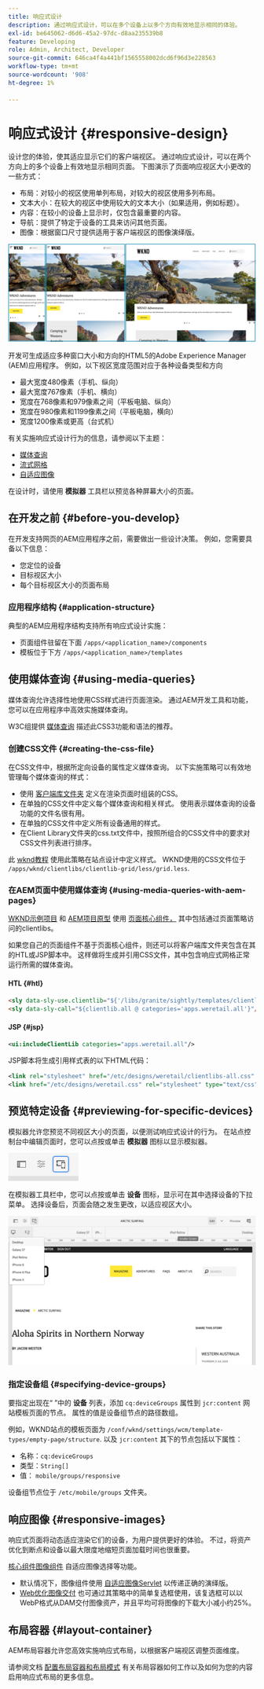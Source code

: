 ```yaml
---
title: 响应式设计
description: 通过响应式设计，可以在多个设备上以多个方向有效地显示相同的体验。
exl-id: be645062-d6d6-45a2-97dc-d8aa235539b8
feature: Developing
role: Admin, Architect, Developer
source-git-commit: 646ca4f4a441bf1565558002dcd6f96d3e228563
workflow-type: tm+mt
source-wordcount: '908'
ht-degree: 1%

---
```


# 响应式设计 {#responsive-design}

设计您的体验，使其适应显示它们的客户端视区。 通过响应式设计，可以在两个方向上的多个设备上有效地显示相同页面。 下图演示了页面响应视区大小更改的一些方式：

* 布局：对较小的视区使用单列布局，对较大的视区使用多列布局。
* 文本大小：在较大的视区中使用较大的文本大小（如果适用，例如标题）。
* 内容：在较小的设备上显示时，仅包含最重要的内容。
* 导航：提供了特定于设备的工具来访问其他页面。
* 图像：根据窗口尺寸提供适用于客户端视区的图像演绎版。

![响应式设计示例](assets/responsive-example.png)

开发可生成适应多种窗口大小和方向的HTML5的Adobe Experience Manager (AEM)应用程序。 例如，以下视区宽度范围对应于各种设备类型和方向

* 最大宽度480像素（手机、纵向）
* 最大宽度767像素（手机、横向）
* 宽度在768像素和979像素之间（平板电脑、纵向）
* 宽度在980像素和1199像素之间（平板电脑，横向）
* 宽度1200像素或更高（台式机）

有关实施响应式设计行为的信息，请参阅以下主题：

* [媒体查询](#using-media-queries)
* [流式网格](#developing-a-fluid-grid)
* [自适应图像](#using-adaptive-images)

在设计时，请使用 **模拟器** 工具栏以预览各种屏幕大小的页面。

## 在开发之前 {#before-you-develop}

在开发支持网页的AEM应用程序之前，需要做出一些设计决策。 例如，您需要具备以下信息：

* 您定位的设备
* 目标视区大小
* 每个目标视区大小的页面布局

### 应用程序结构 {#application-structure}

典型的AEM应用程序结构支持所有响应式设计实施：

* 页面组件驻留在下面 `/apps/<application_name>/components`
* 模板位于下方 `/apps/<application_name>/templates`

## 使用媒体查询 {#using-media-queries}

媒体查询允许选择性地使用CSS样式进行页面渲染。 通过AEM开发工具和功能，您可以在应用程序中高效实施媒体查询。

W3C组提供 [媒体查询](https://www.w3.org/TR/css3-mediaqueries/) 描述此CSS3功能和语法的推荐。

### 创建CSS文件 {#creating-the-css-file}

在CSS文件中，根据所定向设备的属性定义媒体查询。 以下实施策略可以有效地管理每个媒体查询的样式：

* 使用 [客户端库文件夹](clientlibs.md) 定义在渲染页面时组装的CSS。
* 在单独的CSS文件中定义每个媒体查询和相关样式。 使用表示媒体查询的设备功能的文件名很有用。
* 在单独的CSS文件中定义所有设备通用的样式。
* 在Client Library文件夹的css.txt文件中，按照所组合的CSS文件中的要求对CSS文件列表进行排序。

此 [wknd教程](develop-wknd-tutorial.md) 使用此策略在站点设计中定义样式。 WKND使用的CSS文件位于 `/apps/wknd/clientlibs/clientlib-grid/less/grid.less`.

### 在AEM页面中使用媒体查询 {#using-media-queries-with-aem-pages}

[WKND示例项目](/help/implementing/developing/introduction/develop-wknd-tutorial.md) 和 [AEM项目原型](https://experienceleague.adobe.com/docs/experience-manager-core-components/using/developing/archetype/overview.html) 使用 [页面核心组件，](https://experienceleague.adobe.com/docs/experience-manager-core-components/using/wcm-components/page.html) 其中包括通过页面策略访问的clientlibs。

如果您自己的页面组件不基于页面核心组件，则还可以将客户端库文件夹包含在其的HTL或JSP脚本中。 这样做将生成并引用CSS文件，其中包含响应式网格正常运行所需的媒体查询。

#### HTL {#htl}

```html
<sly data-sly-use.clientlib="${'/libs/granite/sightly/templates/clientlib.html'}">
<sly data-sly-call="${clientlib.all @ categories='apps.weretail.all'}"/>
```

#### JSP {#jsp}

```xml
<ui:includeClientLib categories="apps.weretail.all"/>
```

JSP脚本将生成引用样式表的以下HTML代码：

```xml
<link rel="stylesheet" href="/etc/designs/weretail/clientlibs-all.css" type="text/css">
<link href="/etc/designs/weretail.css" rel="stylesheet" type="text/css">
```

## 预览特定设备 {#previewing-for-specific-devices}

模拟器允许您预览不同视区大小的页面，以便测试响应式设计的行为。 在站点控制台中编辑页面时，您可以点按或单击 **模拟器** 图标以显示模拟器。

![工具栏中的模拟器图标](assets/emulator-icon.png)

在模拟器工具栏中，您可以点按或单击 **设备** 图标，显示可在其中选择设备的下拉菜单。 选择设备后，页面会随之发生更改，以适应视区大小。

![模拟器工具栏](assets/emulator.png)

### 指定设备组 {#specifying-device-groups}

要指定出现在“ ”中的 **设备** 列表，添加 `cq:deviceGroups` 属性到 `jcr:content` 网站模板页面的节点。 属性的值是设备组节点的路径数组。

例如，WKND站点的模板页面为 `/conf/wknd/settings/wcm/template-types/empty-page/structure`. 以及 `jcr:content` 其下的节点包括以下属性：

* 名称：`cq:deviceGroups`
* 类型：`String[]`
* 值： `mobile/groups/responsive`

设备组节点位于 `/etc/mobile/groups` 文件夹。

## 响应图像 {#responsive-images}

响应式页面将动态适应渲染它们的设备，为用户提供更好的体验。 不过，将资产优化到断点和设备以最大限度地缩短页面加载时间也很重要。

[核心组件图像组件](https://experienceleague.adobe.com/docs/experience-manager-core-components/using/wcm-components/image.html) 自适应图像选择等功能。

* 默认情况下，图像组件使用 [自适应图像Servlet](https://experienceleague.adobe.com/docs/experience-manager-core-components/using/developing/adaptive-image-servlet.html) 以传递正确的演绎版。
* [Web优化图像交付](https://experienceleague.adobe.com/docs/experience-manager-core-components/using/developing/web-optimized-image-delivery.html) 也可通过其策略中的简单复选框使用，该复选框可以以WebP格式从DAM交付图像资产，并且平均可将图像的下载大小减小约25%。

## 布局容器 {#layout-container}

AEM布局容器允许您高效实施响应式布局，以根据客户端视区调整页面维度。

请参阅文档 [配置布局容器和布局模式](/help/sites-cloud/administering/responsive-layout.md) 有关布局容器如何工作以及如何为您的内容启用响应式布局的更多信息。
